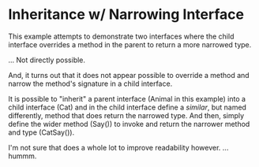 Inheritance w/ Narrowing Interface
==================================

This example attempts to demonstrate two interfaces where the child interface
overrides a method in the parent to return a more narrowed type.

... Not directly possible.

And, it turns out that it does not appear possible to override a
method and narrow the method's signature in a child interface.

It is possible to "inherit" a parent interface (Animal in this
example) into a child interface (Cat) and in the child interface
define a _similar_, but named differently, method that does return the
narrowed type.  And then, simply define the wider method (Say()) to
invoke and return the narrower method and type (CatSay()).

I'm not sure that does a whole lot to improve readability
however. ... hummm.
